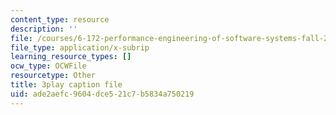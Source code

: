 ```yaml
---
content_type: resource
description: ''
file: /courses/6-172-performance-engineering-of-software-systems-fall-2018/ade2aefc9604dce521c7b5834a750219_dx98pqJvZVk.srt
file_type: application/x-subrip
learning_resource_types: []
ocw_type: OCWFile
resourcetype: Other
title: 3play caption file
uid: ade2aefc-9604-dce5-21c7-b5834a750219
---
```

